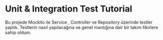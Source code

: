 
# Unit & Integration Test Tutorial

Bu projede Mockito ile Service , Controller ve Repository üzerinde testler yaptık. Testlerin nasıl yapılacağına ve genel mantığına dair bir takım fikirlere sahip oldum.